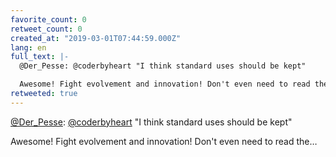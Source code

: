 ```yaml
---
favorite_count: 0
retweet_count: 0
created_at: "2019-03-01T07:44:59.000Z"
lang: en
full_text: |-
  @Der_Pesse: @coderbyheart "I think standard uses should be kept"

  Awesome! Fight evolvement and innovation! Don't even need to read the…
retweeted: true
---
```


[@Der_Pesse](https://twitter.com/Der_Pesse):
[@coderbyheart](https://twitter.com/coderbyheart) "I think standard uses should
be kept"

Awesome! Fight evolvement and innovation! Don't even need to read the…
